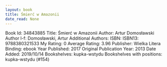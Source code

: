 ```yaml
---
layout: book
title: Śmierć w Amazonii
date_read: None
---
```


Book Id: 34843885
Title: Śmierć w Amazonii
Author: Artur Domosławski
Author l-f: Domosławski, Artur
Additional Authors: 
ISBN: 
ISBN13: 9788380321533
My Rating: 0
Average Rating: 3.96
Publisher: Wielka Litera
Binding: ebook
Year Published: 2017
Original Publication Year: 2013
Date Added: 2019/10/14
Bookshelves: kupka-wstydu
Bookshelves with positions: kupka-wstydu (#154)


